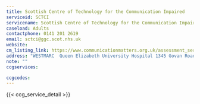 ```yaml
---
title: Scottish Centre of Technology for the Communication Impaired
serviceid: SCTCI
servicename: Scottish Centre of Technology for the Communication Impaired
caseload: Adults
contactphone: 0141 201 2619
email: sctci@ggc.scot.nhs.uk
website:
cm_listing_link: https://www.communicationmatters.org.uk/assessment_service/sctci/
address: "WESTMARC  Queen Elizabeth University Hospital 1345 Govan Road    Glasgow G51 4TF"
note: ""
ccgservices:

ccgcodes:
---
```


{{< ccg_service_detail >}}
